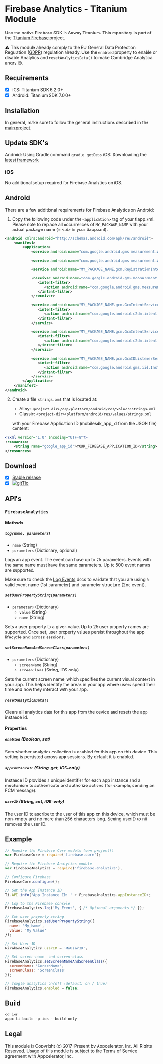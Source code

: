 # Firebase Analytics - Titanium Module
Use the native Firebase SDK in Axway Titanium. This repository is part of the [Titanium Firebase](https://github.com/hansemannn/titanium-firebase) project.

⚠️ This module already comply to the EU General Data Protection Regulation ([GDPR](https://www.eugdpr.org/)) regulation already. 
Use the `enabled` property to enable or disable Analytics and `resetAnalyticsData()` to make Cambridge Analytica angry 😙.

## Requirements
- [x] iOS: Titanium SDK 6.2.0+
- [x] Android: Titanium SDK 7.0.0+

## Installation

In general, make sure to follow the general instructions described in the [main project](https://github.com/hansemannn/titanium-firebase/blob/master/README.md#️-android-note).

## Update SDK's

Android: Using Gradle command `gradle getDeps`
iOS: Downloading the [latest framework](https://firebase.google.com/download/ios)

### iOS

No additional setup required for Firebase Analytics on iOS.

## Android

There are a few additional requirements for Firebase Analytics on Android:

1. Copy the following code under the `<application>` tag of your tiapp.xml. Please note to replace 
all occurrences of `MY_PACKAGE_NAME` with your actual package name (= `<id>` in your tiapp.xml):

```xml
<android xmlns:android="http://schemas.android.com/apk/res/android">
	<manifest>
		<application>
			<service android:name="com.google.android.gms.measurement.AppMeasurementService" android:enabled="true" android:exported="false" />	

			<service android:name="com.google.android.gms.measurement.AppMeasurementJobService" android:permission="android.permission.BIND_JOB_SERVICE" android:enabled="true" android:exported="false" />

			<service android:name="MY_PACKAGE_NAME.gcm.RegistrationIntentService" android:exported="false" />

			<receiver android:name="com.google.android.gms.measurement.AppMeasurementReceiver" android:enabled="true">
			   <intent-filter>
				  <action android:name="com.google.android.gms.measurement.UPLOAD" />
			   </intent-filter>
			</receiver>  

			<service android:name="MY_PACKAGE_NAME.gcm.GcmIntentService" android:exported="false">
			   <intent-filter>
				  <action android:name="com.google.android.c2dm.intent.RECEIVE" />
			   </intent-filter>
			</service>

			<service android:name="MY_PACKAGE_NAME.gcm.GcmIntentService" android:exported="false">
			   <intent-filter>
				  <action android:name="com.google.android.c2dm.intent.SEND" />
			   </intent-filter>
			</service>

			<service android:name="MY_PACKAGE_NAME.gcm.GcmIDListenerService" android:exported="false">
			   <intent-filter>
				  <action android:name="com.google.android.gms.iid.InstanceID" />
			   </intent-filter>
			</service>
		</application>
	</manifest>
</android>   
```

2. Create a file `strings.xml` that is located at:
   - Alloy: `<project-dir>/app/platform/android/res/values/strings.xml`
   - Classic: `<project-dir>/platform/android/res/values/strings.xml`
 
   with your Firebase Application ID (mobilesdk_app_id from the JSON file) content:
```xml
<?xml version="1.0" encoding="UTF-8"?>
<resources>
	<string name="google_app_id">YOUR_FIREBASE_APPLICATION_ID</string>
</resources>
```

## Download
- [x] [Stable release](https://github.com/hansemannn/titanium-firebase-analytics/releases)
- [x] [![gitTio](http://hans-knoechel.de/shields/shield-gittio.svg?v2)](http://gitt.io/component/firebase.analytics)

## API's

### `FirebaseAnalytics`

#### Methods

##### `log(name, parameters)`
  - `name` (String)
  - `parameters` (Dictionary, optional)
  
Logs an app event. The event can have up to 25 parameters. Events with the same name must 
have the same parameters. Up to 500 event names are supported.
  
Make sure to check the [Log Events](https://firebase.google.com/docs/analytics/android/events) docs to validate
  that you are using a valid event name (1st parameter) and parameter structure (2nd event).
  
##### `setUserPropertyString(parameters)`
  - `parameters` (Dictionary)
    - `value` (String)
    - `name` (String)

Sets a user property to a given value. Up to 25 user property names are supported. Once set, user 
property values persist throughout the app lifecycle and across sessions.

##### `setScreenNameAndScreenClass(parameters)`
  - `parameters` (Dictionary)
    - `screenName` (String)
    - `screenClass` (String, iOS only)
    
Sets the current screen name, which specifies the current visual context in your app. This helps identify 
the areas in your app where users spend their time and how they interact with your app.


##### `resetAnalyticsData()`

Clears all analytics data for this app from the device and resets the app instance id.

#### Properties

##### `enabled` (Boolean, set)

Sets whether analytics collection is enabled for this app on this device. This setting is persisted across 
app sessions. By default it is enabled.

##### `appInstanceID` (String, get, iOS-only)

Instance ID provides a unique identifier for each app instance and a mechanism to authenticate and authorize 
actions (for example, sending an FCM message).

##### `userID` (String, set, iOS-only)

The user ID to ascribe to the user of this app on this device, which must be
non-empty and no more than 256 characters long. Setting userID to nil removes the user ID.

## Example
```js
// Require the Firebase Core module (own project!)
var FirebaseCore = require('firebase.core');

// Require the Firebase Analytics module
var FirebaseAnalytics = require('firebase.analytics');

// Configure Firebase
FirebaseCore.configure();

// Get the App Instance ID
Ti.API.info('App Instance ID: ' + FirebaseAnalytics.appInstanceID);

// Log to the Firebase console
FirebaseAnalytics.log('My_Event', { /* Optional arguments */ });

// Set user-property string
FirebaseAnalytics.setUserPropertyString({
  name: 'My_Name',
  value: 'My Value'
});

// Set User-ID
FirebaseAnalytics.userID = 'MyUserID';

// Set screen-name  and screen-class
FirebaseAnalytics.setScreenNameAndScreenClass({
  screenName: 'ScreenName',
  screenClass: 'ScreenClass'
});

// Toogle analytics on/off (default: on / true)
FirebaseAnalytics.enabled = false;
```

## Build
```js
cd ios
appc ti build -p ios --build-only
```

## Legal

This module is Copyright (c) 2017-Present by Appcelerator, Inc. All Rights Reserved. 
Usage of this module is subject to the Terms of Service agreement with Appcelerator, Inc.  

